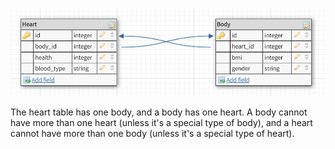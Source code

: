 ![one-to-one relationship](one-to-one.png)

The heart table has one body, and a body has one heart. A body cannot have more 
than one heart (unless it's a special type of body), and a heart cannot have more 
than one body (unless it's a special type of heart).